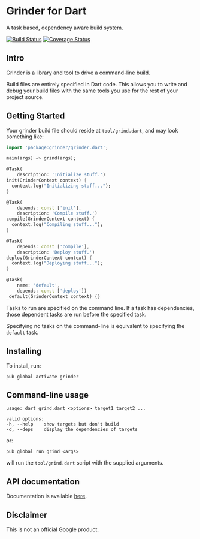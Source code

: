 # Grinder for Dart

A task based, dependency aware build system.

[![Build Status](https://travis-ci.org/google/grinder.dart.svg?branch=master)](https://travis-ci.org/google/grinder.dart)
[![Coverage Status](https://img.shields.io/coveralls/google/grinder.dart.svg)](https://coveralls.io/r/google/grinder.dart)

## Intro

Grinder is a library and tool to drive a command-line build.

Build files are entirely specified in Dart code. This allows you to write and
debug your build files with the same tools you use for the rest of your project
source.

## Getting Started

Your grinder build file should reside at `tool/grind.dart`, and may look
something like:

```dart
import 'package:grinder/grinder.dart';

main(args) => grind(args);

@Task(
    description: 'Initialize stuff.')
init(GrinderContext context) {
  context.log("Initializing stuff...");
}

@Task(
    depends: const ['init'],
    description: 'Compile stuff.')
compile(GrinderContext context) {
  context.log("Compiling stuff...");
}

@Task(
    depends: const ['compile'],
    description: 'Deploy stuff.')
deploy(GrinderContext context) {
  context.log("Deploying stuff...");
}

@Task(
    name: 'default',
    depends: const ['deploy'])
_default(GrinderContext context) {}
```

Tasks to run are specified on the command line. If a task has dependencies,
those dependent tasks are run before the specified task.

Specifying no tasks on the command-line is equivalent to specifying the 
`default` task.

## Installing

To install, run:

    pub global activate grinder

## Command-line usage
    usage: dart grind.dart <options> target1 target2 ...

    valid options:
    -h, --help    show targets but don't build
    -d, --deps    display the dependencies of targets

or:

    pub global run grind <args>

will run the `tool/grind.dart` script with the supplied arguments.

## API documentation

Documentation is available [here](http://www.dartdocs.org/documentation/grinder/latest).

## Disclaimer

This is not an official Google product.
